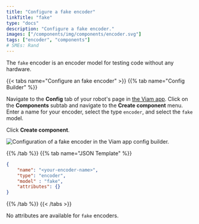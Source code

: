 ```yaml
---
title: "Configure a fake encoder"
linkTitle: "fake"
type: "docs"
description: "Configure a fake encoder."
images: ["/components/img/components/encoder.svg"]
tags: ["encoder", "components"]
# SMEs: Rand
---
```


The `fake` encoder is an encoder model for testing code without any hardware.

{{< tabs name="Configure an fake encoder" >}}
{{% tab name="Config Builder" %}}

Navigate to the **Config** tab of your robot's page in [the Viam app](https://app.viam.com).
Click on the **Components** subtab and navigate to the **Create component** menu.
Enter a name for your encoder, select the type `encoder`, and select the `fake` model.

Click **Create component**.

![Configuration of a fake encoder in the Viam app config builder.](../img/configure-fake.png)

{{% /tab %}}
{{% tab name="JSON Template" %}}

```json {class="line-numbers linkable-line-numbers"}
{
    "name": "<your-encoder-name>",
    "type": "encoder",
    "model" : "fake",
    "attributes": {}
}
```

{{% /tab %}}
{{< /tabs >}}

No attributes are available for `fake` encoders.
